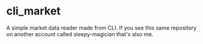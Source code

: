 # cli_market
A simple market data reader made from CLI. If you see this same repository on another account called sleepy-magician that's also me.
